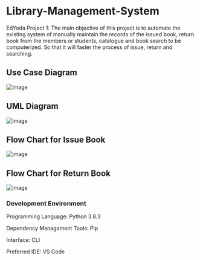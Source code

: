 # Library-Management-System
EdYoda Project 1:
The main objective of this project is to automate the existing system of manually maintain the records of the issued book, return book from the members or students, catalogue and book search to be computerized. So that it will faster the process of issue, return and searching.

## Use Case Diagram
![image](https://user-images.githubusercontent.com/66019753/109776906-1c959300-7c29-11eb-8a4b-e8c1bef0bb79.png)

## UML Diagram
![image](https://user-images.githubusercontent.com/66019753/109777013-42229c80-7c29-11eb-8492-4808913a4f1e.png)

## Flow Chart for Issue Book
![image](https://user-images.githubusercontent.com/66019753/109777136-62eaf200-7c29-11eb-906f-3e0a3c001fd7.png)

## Flow Chart for Return Book
![image](https://user-images.githubusercontent.com/66019753/109777197-739b6800-7c29-11eb-835c-9141e7d66979.png)

### Development Environment
Programming Language: Python 3.8.3

Dependency Managament Tools: Pip

Interface: CLI

Preferred IDE: VS Code

